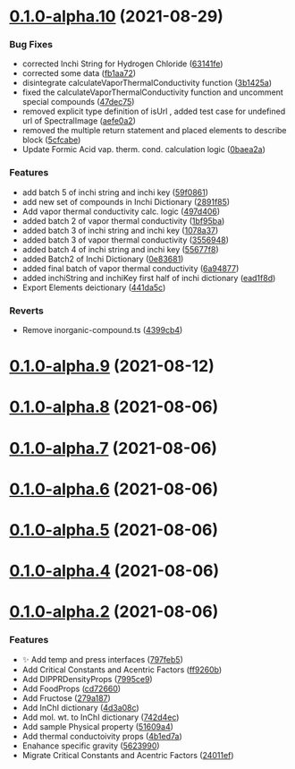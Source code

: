 # [0.1.0-alpha.10](https://github.com/manufac-analytics/perry/compare/v0.1.0-alpha.9...v0.1.0-alpha.10) (2021-08-29)


### Bug Fixes

* corrected Inchi String for Hydrogen Chloride ([63141fe](https://github.com/manufac-analytics/perry/commit/63141fe7e705abf2644dfe9486be927730e8dace))
* corrected some data ([fb1aa72](https://github.com/manufac-analytics/perry/commit/fb1aa7287c747eb186719bc3f41f358a1257eca1))
* disintegrate calculateVaporThermalConductivity function ([3b1425a](https://github.com/manufac-analytics/perry/commit/3b1425aebe51325ee730266b6fa66f438de04345))
* fixed the calculateVaporThermalConductivity function and uncomment special compounds ([47dec75](https://github.com/manufac-analytics/perry/commit/47dec759b61f8c256a4590801ef8cb1735fdf2fc))
* removed explicit type definition of isUrl , added test case for undefined url of SpectralImage ([aefe0a2](https://github.com/manufac-analytics/perry/commit/aefe0a2e5e4d5eb8b7194882059136e8571674b6))
* removed the multiple return statement and placed elements to describe block ([5cfcabe](https://github.com/manufac-analytics/perry/commit/5cfcabeb523fa987e2737559c5fdd86f73fdfbe5))
* Update Formic Acid vap. therm. cond. calculation logic ([0baea2a](https://github.com/manufac-analytics/perry/commit/0baea2adf6b9ea28569fea9217ef168092ac44c4))


### Features

* add batch 5 of inchi string and inchi key ([59f0861](https://github.com/manufac-analytics/perry/commit/59f0861e04d948a1e3ef1f354a31fd3f98a829ad))
* add new set of compounds in Inchi Dictionary ([2891f85](https://github.com/manufac-analytics/perry/commit/2891f854849063bc3888b94a1f92c4d0e68a97db))
* Add vapor thermal conductivity calc. logic ([497d406](https://github.com/manufac-analytics/perry/commit/497d406debd06c94796c99b23549791198018977))
* added batch 2 of vapor thermal conductivity ([1bf95ba](https://github.com/manufac-analytics/perry/commit/1bf95bac60acb48faa66a608d97196df1716b245))
* added batch 3 of inchi string and inchi key ([1078a37](https://github.com/manufac-analytics/perry/commit/1078a371fc9695da7064fe64dedef5c6391a3210))
* added batch 3 of vapor thermal conductivity ([3556948](https://github.com/manufac-analytics/perry/commit/3556948df81c4278e6de2ce75d3633b2d59356af))
* added batch 4 of inchi string and inchi key ([55677f8](https://github.com/manufac-analytics/perry/commit/55677f804e46d42d4684ef379c626d58dea6a378))
* added Batch2 of Inchi Dictionary ([0e83681](https://github.com/manufac-analytics/perry/commit/0e83681a70e31a5ed87bccd31ca9fa7d0ea92de2))
* added final batch of vapor thermal conductivity ([6a94877](https://github.com/manufac-analytics/perry/commit/6a9487789ed79caea78eee28e4b888982c65d44d))
* added inchiString and inchiKey first half of inchi dictionary ([ead1f8d](https://github.com/manufac-analytics/perry/commit/ead1f8da1cc3158cf3938082eba2dc7df5c26888))
* Export Elements deictionary ([441da5c](https://github.com/manufac-analytics/perry/commit/441da5c194277c719ebb6c58ad1e6b5a09110786))


### Reverts

* Remove inorganic-compound.ts ([4399cb4](https://github.com/manufac-analytics/perry/commit/4399cb42aaaa1bf2a3ef81556276f5bf89f9a541))



# [0.1.0-alpha.9](https://github.com/manufac-analytics/perry/compare/v0.1.0-alpha.8...v0.1.0-alpha.9) (2021-08-12)



# [0.1.0-alpha.8](https://github.com/manufac-analytics/perry/compare/v0.1.0-alpha.7...v0.1.0-alpha.8) (2021-08-06)



# [0.1.0-alpha.7](https://github.com/manufac-analytics/perry/compare/v0.1.0-alpha.6...v0.1.0-alpha.7) (2021-08-06)



# [0.1.0-alpha.6](https://github.com/manufac-analytics/perry/compare/v0.1.0-alpha.5...v0.1.0-alpha.6) (2021-08-06)



# [0.1.0-alpha.5](https://github.com/manufac-analytics/perry/compare/v0.1.0-alpha.4...v0.1.0-alpha.5) (2021-08-06)



# [0.1.0-alpha.4](https://github.com/manufac-analytics/perry/compare/v0.1.0-alpha.2...v0.1.0-alpha.4) (2021-08-06)



# [0.1.0-alpha.2](https://github.com/manufac-analytics/perry/compare/51609a40a8e6968c29b8b46b2f2a5bb15745fdd9...v0.1.0-alpha.2) (2021-08-06)


### Features

* ✨ Add temp and press interfaces ([797feb5](https://github.com/manufac-analytics/perry/commit/797feb572f19d96d358fb6588d51d1b8c2424680))
* Add Critical Constants and Acentric Factors ([ff9260b](https://github.com/manufac-analytics/perry/commit/ff9260b70b1f149752332cf6e34c85871440df61))
* Add DIPPRDensityProps ([7995ce9](https://github.com/manufac-analytics/perry/commit/7995ce9e3c797eaa1d9a475f3777b4e8630aaed9))
* Add FoodProps ([cd72660](https://github.com/manufac-analytics/perry/commit/cd72660a15d6866ba9c8d9c074bd54a6afea924c))
* Add Fructose ([279a187](https://github.com/manufac-analytics/perry/commit/279a18723b6bd0207052a887fa15d8803c322d31))
* Add InChI dictionary ([4d3a08c](https://github.com/manufac-analytics/perry/commit/4d3a08c01f87fcf27944310bf858e9d1f3093761))
* Add mol. wt. to InChI dictionary ([742d4ec](https://github.com/manufac-analytics/perry/commit/742d4ec4cad203f370e0217653bcc50ac958a35f))
* Add sample Physical property ([51609a4](https://github.com/manufac-analytics/perry/commit/51609a40a8e6968c29b8b46b2f2a5bb15745fdd9))
* Add thermal conductoivity props ([4b1ed7a](https://github.com/manufac-analytics/perry/commit/4b1ed7a33ef3cfae957aae81f248301cefc5eacf))
* Enahance specific gravity ([5623990](https://github.com/manufac-analytics/perry/commit/56239903dc95b1f4be2d2e7f62fec3c8b06a51a9))
* Migrate Critical Constants and Acentric Factors ([24011ef](https://github.com/manufac-analytics/perry/commit/24011ef30cf1f1c9ef4bf7b1136ff6ac2027d44b))



